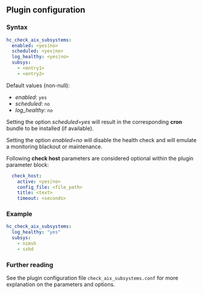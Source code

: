 ## Plugin configuration

### Syntax

```yaml
hc_check_aix_subsystems:
  enabled: <yes|no>
  scheduled: <yes|no>
  log_healthy: <yes|no>
  subsys:
    - <entry1>
    - <entry2>
```

Default values (non-null):
* *enabled*: `yes`
* *scheduled*: `no`
* *log_healthy*: `no`

Setting the option *scheduled=yes* will result in the corresponding **cron** bundle to be installed (if available).

Setting the option *enabled=no* will disable the health check and will emulate a monitoring blackout or maintenance.

Following **check host** parameters are considered optional within the plugin parameter block:

```yaml
  check_host:
    active: <yes|no>
    config_file: <file_path>
    title: <text>
    timeout: <seconds>
```

### Example

```yaml
hc_check_aix_subsystems:
  log_healthy: "yes"
  subsys:
    - nimsh
    - sshd
```

### Further reading

See the plugin configuration file `check_aix_subsystems.conf` for more explanation on the parameters and options.
